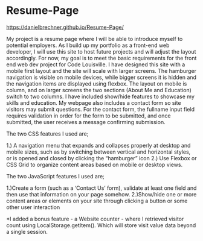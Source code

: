 # Resume-Page
https://danielbrechner.github.io/Resume-Page/

My project is a resume page where I will be able to introduce myself to potential employers. As I build up my portfolio as a front-end web developer, I will use this site to host future projects and will adjust the layout accordingly. For now, my goal is to meet the basic requirements for the front end web dev project for Code Louisville. I have designed this site with a mobile first layout and the site will scale with larger screens. The hamburger navigation is visible on mobile devices, while bigger screens it is hidden and the navigation items are displayed using flexbox. The layout on mobile is column, and on larger screens the two sections (About Me and Education) switch to two columns. I have included show/hide features to showcase my skills and education. My webpage also includes a contact form so site visitors may submit questions. For the contact form, the fullname input field requires validation in order for the form to be submitted, and once submitted, the user receives a message confirming submission.

The two CSS features I used are;

1.) A navigation menu that expands and collapses properly at desktop and mobile sizes, such as by switching between vertical and horizontal styles, or is opened and closed by clicking the “hamburger” icon
2.) Use Flexbox or CSS Grid to organize content areas based on mobile or desktop views. 

The two JavaScript features I used are;

1.)Create a form (such as a ‘Contact Us’ form), validate at least one field and then use that information on your page somehow.
2.)Show/hide one or more content areas or elements on your site through clicking a button or some other user interaction 

*I added a bonus feature - a Website counter - where I retrieved visitor count using LocalStorage.getItem(). Which will store visit value data beyond a single session.
